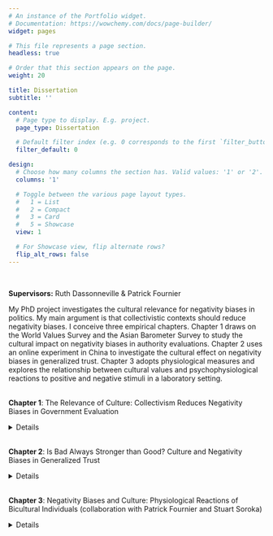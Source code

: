 ```yaml
---
# An instance of the Portfolio widget.
# Documentation: https://wowchemy.com/docs/page-builder/
widget: pages

# This file represents a page section.
headless: true

# Order that this section appears on the page.
weight: 20

title: Dissertation
subtitle: ''

content:
  # Page type to display. E.g. project.
  page_type: Dissertation

  # Default filter index (e.g. 0 corresponds to the first `filter_button` instance below).
  filter_default: 0

design:
  # Choose how many columns the section has. Valid values: '1' or '2'.
  columns: '1'

  # Toggle between the various page layout types.
  #   1 = List
  #   2 = Compact
  #   3 = Card
  #   5 = Showcase
  view: 1

  # For Showcase view, flip alternate rows?
  flip_alt_rows: false
---
```


<br/>

**Supervisors:** Ruth Dassonneville & Patrick Fournier

My PhD project investigates the cultural relevance for negativity biases in politics. My main argument is that collectivistic contexts should reduce negativity biases. I conceive three empirical chapters. Chapter 1 draws on the World Values Survey and the Asian Barometer Survey to study the cultural impact on negativity biases in authority evaluations. Chapter 2 uses an online experiment in China to investigate the cultural effect on negativity biases in generalized trust. Chapter 3 adopts physiological measures and explores the relationship between cultural values and psychophysiological reactions to positive and negative stimuli in a laboratory setting. <br/>
<br/>

**Chapter 1**: The Relevance of Culture: Collectivism Reduces Negativity Biases in Government Evaluation <br/>

<details>
In political science, there is a broad literature that investigates the negativity biases in citizens’ attitudes and behaviors. In particular, we know that citizens’ political evaluations tend to be more strongly influenced by negative than positive perceptions of traits, events and policy outcomes. In this paper, I argue that culture is a significant yet understudied correlate of negativity biases. Multilevel analysis using the World Values Survey (WVS) demonstrates that the negativity bias in national government satisfaction weakens as a society’s level of collectivism rises. Next, I explore the effect of cultural values at the individual level with data from the Asian Barometer Survey (ABS). In line with the results from the WVS, I find that collectivism reduces the negative-positive asymmetry when citizens evaluate the incumbent authority on the basis of government performance. These results invite more caution when taking negativity biases as a general pattern that describes citizens’ attitudes toward political authority everywhere.
</details>  
<br/>

**Chapter 2**: Is Bad Always Stronger than Good? Culture and Negativity Biases in Generalized Trust  <br/>

<details>
Generalized trust, also known as social trust or interpersonal trust, designates the trust that people have in the fellow members of society in general. Social research identifies a few psychological barriers that impair the development of trust, among which the negativity biases. Previous work convincingly illustrates that trust is relatively easy to destroy and difficult to create. However, current research on negativity biases relies heavily on geographically-constrained samples from the Western hemisphere. In this paper, I argue that the negativity bias in forming generalized trust is based on contingent individualistic assumptions. There is a lack of attention for collectivistic contexts. Using an online experiment conducted with 2000 respondents from China, I find that, in line with the negativity bias account, receiving (negative) information about other social members’ untrustworthiness has a stronger impact on generalized trust than receiving comparable (positive) information about trustworthiness. However, information’s asymmetric effect on trust is conditional on participants’ self-rated cultural values. Individuals who have higher collectivistic values tend to exhibit less negativity bias in forming trust.
</details>
<br/>

 **Chapter 3**: Negativity Biases and Culture: Physiological Reactions of Bicultural Individuals (collaboration with Patrick Fournier and Stuart Soroka) <br/>

<details>
There is a broad literature identifying a negativity bias in humans’ attentiveness and decision-making. Previous research has found individual-level correlates with negativity biases, including as gender, personality and political ideology. In this paper, we argue that culture is a significant yet understudied explanatory factor of negativity biases. We expect collectivistic culture to reduce negativity biases, at least in some domains, because collectivistic norms prioritize social connectedness over individual achievements. Too much negativity may produce counter effects by jeopardizing group harmony. As a result, negativity biases have decreased “adaptive value” for people in collectivistic societies. <br/>
To test this hypothesis, we conduct a laboratory experiment. We recruit 200 bicultural Chinese in Canada and the US. Drawing on the culture-as-situated-cognition model, we use language and recall tasks to manipulate the salience of participants’ cultural considerations: individualistic versus collectivistic. After the treatment, participants are exposed to negative and positive televised news reports and static images while we use biosensors to track participants’ psychophysiological activation (via skin conductance). A negativity bias is indicated by stronger physiological arousal during negative material. Analyses are performed at three levels of aggregation – respondent-as-a-case, stimuli-as-a-case, and second-by-second time-series. We expect that participants assigned to the collectivistic priming condition will exhibit less negativity bias compared to those assigned to the individualistic treatment condition. 
</details>
<br/>  
  
